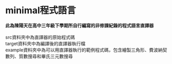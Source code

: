 # minimal程式語言
**此為陳陽天在高中三年級下學期所自行編寫的非修課紀錄的程式語言直譯器** <br> <br>
src資料夾中為直譯器的原始程式碼 <br>
target資料夾中為編譯後的直譯器執行檔 <br>
example資料夾中為可以用直譯器執行的範例程式碼，包含繪製三角形、費波納契數列、質數搜尋和畢氏三元數搜尋
